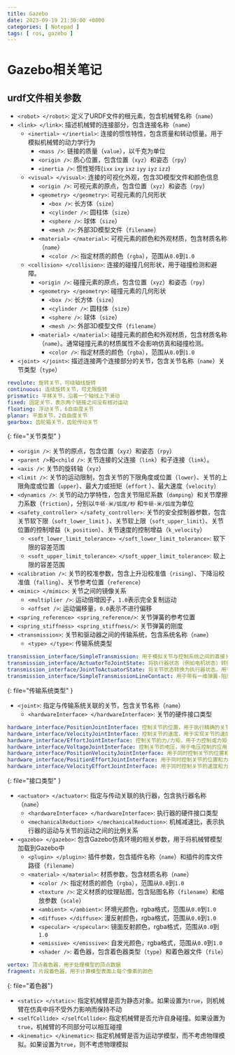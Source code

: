 ```yaml
---
title: Gazebo
date: 2023-09-19 21:30:00 +0800
categories: [ Notepad ]
tags: [ ros, gazebo ]
---
```


# Gazebo相关笔记

## urdf文件相关参数

- `<robot> </robot>`: 定义了URDF文件的根元素，包含机械臂名称（`name`）
- `<link> </link>`: 描述机械臂的连接部分，包含连接名称（`name`）
  - `<inertial> </inertial>`: 连接的惯性特性，包含质量和转动惯量。用于模拟机械臂的动力学行为
    - `<mass />`: 链接的质量（`value`），以千克为单位
    - `<origin />`: 质心位置，包含位置（`xyz`）和姿态（`rpy`）
    - `<inertia />`: 惯性矩阵(`ixx` `ixy` `ixz` `iyy` `iyz` `izz`)
  - `<visual> </visual>`: 连接的可视化外观，包含3D模型文件和颜色信息
    - `<origin />`: 可视元素的原点，包含位置（`xyz`）和姿态（`rpy`）
    - `<geometry> </geometry>`: 可视元素的几何形状
      - `<box />`: 长方体（`size`）
      - `<cylinder />`: 圆柱体（`size`）
      - `<sphere />`: 球体（`size`）
      - `<mesh />`: 外部3D模型文件（`filename`）
    - `<material> </material>`: 可视元素的颜色和外观材质，包含材质名称（`name`）
      - `<color />`: 指定材质的颜色（`rgba`），范围从`0.0`到`1.0`
  - `<collision> </collision>`: 连接的碰撞几何形状，用于碰撞检测和避障。
    - `<origin />`: 碰撞元素的原点，包含位置（`xyz`）和姿态（`rpy`）
    - `<geometry> </geometry>`: 碰撞元素的几何形状
      - `<box />`: 长方体（`size`）
      - `<cylinder />`: 圆柱体（`size`）
      - `<sphere />`: 球体（`size`）
      - `<mesh />`: 外部3D模型文件（`filename`）
    - `<material> </material>`: 碰撞元素的颜色和外观材质，包含材质名称（`name`）。通常碰撞元素的材质属性不会影响仿真和碰撞检测。
      - `<color />`: 指定材质的颜色（`rgba`），范围从`0.0`到`1.0`
- `<joint> </joint>`: 描述连接两个连接部分的关节，包含关节名称（`name`）关节类型（`type`）

```yaml
revolute: 旋转关节，可绕轴线旋转
continuous: 连续旋转关节，可无限旋转
prismatic: 平移关节，沿着一个轴线上下滑动
fixed: 固定关节，表示两个链接之间没有相对运动
floating: 浮动关节，6自由度关节
planar: 平面关节，2自由度关节
gearbox: 齿轮箱关节，齿轮传动关节
```
{: file="关节类型" }

- `<origin />`: 关节的原点，包含位置（`xyz`）和姿态（`rpy`）
- `<parent />`和`<child />`: 关节连接的父连接（`link`）和子连接（`link`）。
- `<axis />`: 关节的旋转轴（`xyz`）
- `<limit />`: 关节的运动限制，包含关节的下限角度或位置（`lower`）、关节的上限角度或位置（`upper`）、最大力或扭矩（`effort`
  ）、最大速度（`velocity`）
- `<dynamics />`: 关节的动力学特性，包含关节阻尼系数（`damping`）和关节摩擦力系数（`friction`），分别以`牛顿·米/弧度/秒`
  和`牛顿·米/弧度`为单位
- `<safety_controller> </safety_controller>`: 关节的安全控制器参数，包含关节软下限（`soft_lower_limit`
  ）、关节软上限（`soft_upper_limit`）、关节位置的控制增益（`k_position`）、关节速度的控制增益（`k_velocity`）
  - `<soft_lower_limit_tolerance> </soft_lower_limit_tolerance>`: 软下限的容差范围
  - `<soft_upper_limit_tolerance> </soft_upper_limit_tolerance>`: 软上限的容差范围
- `<calibration />`: 关节的校准参数，包含上升沿校准值（`rising`）、下降沿校准值（`falling`）、关节参考位置（`reference`）
- `<mimic> </mimic>`: 关节之间的镜像关系
  - `<multiplier />`: 运动倍增因子，`1.0`表示完全复制运动
  - `<offset />`: 运动偏移量，`0.0`表示不进行偏移
- `<spring_reference> <spring_reference/>`: 关节弹簧的参考位置
- `<spring_stiffness> <spring_stiffness/>`: 关节弹簧的刚度
- `<transmission>`: 关节和驱动器之间的传输系统，包含系统名称（`name`）
  - `<type> </type>`: 传输系统类型

```yaml
transmission_interface/SimpleTransmission: 用于模拟关节与控制系统之间的直接关系。用于基本的关节控制
transmission_interface/ActuatorToJointState: 将执行器状态（例如电机状态）转换为关节状态（例如关节位置和速度）。用于获取关节状态的反馈信息
transmission_interface/JointToActuatorState: 将关节状态转换为执行器状态。用于将控制器生成的关节状态转换为执行器状态，以便控制执行器
transmission_interface/SimpleTransmissionLineContact: 用于带有一维弹簧-阻尼-摩擦模型的传输
```
{: file="传输系统类型" }

- `<joint>`: 指定与传输系统关联的关节，包含关节名称（`name`）
  - `<hardwareInterface> </hardwareInterface>`: 关节的硬件接口类型

```yaml
hardware_interface/PositionJointInterface: 控制关节的位置，用于执行精确的关节运动
hardware_interface/VelocityJointInterface: 控制关节的速度，用于实现关节的速度控制
hardware_interface/EffortJointInterface: 控制关节的力/力矩，用于力控制或力矩控制的应用
hardware_interface/VoltageJointInterface: 控制关节的电压，用于电压控制的应用
hardware_interface/PositionVelocityJointInterface: 用于同时控制关节的位置和速度
hardware_interface/PositionEffortJointInterface: 用于同时控制关节的位置和力/力矩
hardware_interface/VelocityEffortJointInterface: 用于同时控制关节的速度和力/力矩
```
{: file="接口类型" }

- `<actuator> </actuator>`: 指定与传动关联的执行器，包含执行器名称（`name`）
  - `<hardwareInterface> </hardwareInterface>`: 执行器的硬件接口类型
  - `<mechanicalReduction> </mechanicalReduction>`: 机械减速比，表示执行器的运动与关节的运动之间的比例关系
- `<gazebo> </gazebo>`: 包含Gazebo仿真环境的相关参数，用于将机械臂模型加载到Gazebo中
  - `<plugin> </plugin>`: 插件参数，包含插件名称（`name`）和插件的库文件路径（`filename`）
  - `<material> </material>`: 材质参数，包含材质名称（`name`）
    - `<color />`: 指定材质的颜色（`rgba`），范围从`0.0`到`1.0`
    - `<texture />`: 定义材质的纹理贴图，包含贴图名称（`filename`）和缩放参数（`scale`）
    - `<ambient> </ambient>`: 环境光颜色，rgba格式，范围从`0.0`到`1.0`
    - `<diffuse> </diffuse>`: 漫反射颜色，rgba格式，范围从`0.0`到`1.0`
    - `<specular> </specular>`: 镜面反射颜色，rgba格式，范围从`0.0`到`1.0`
    - `<emissive> </emissive>`: 自发光颜色，rgba格式，范围从`0.0`到`1.0`
    - `<shader />`: 着色器，包含着色器类型（`type`）和着色器文件（`file`）

```yaml
vertex: 顶点着色器，用于处理模型的顶点数据
fragment: 片段着色器，用于计算模型表面上每个像素的颜色
```
{: file="着色器"}

- `<static> </static>`: 指定机械臂是否为静态对象。如果设置为`true`，则机械臂在仿真中将不受外力影响而保持不动
- `<selfCollide> </selfCollide>`: 指定机械臂是否允许自身碰撞。如果设置为`true`，机械臂的不同部分可以相互碰撞
- `<kinematic> </kinematic>`: 指定机械臂是否为运动学模型，而不考虑物理模拟。如果设置为`true`，则不考虑物理模拟
